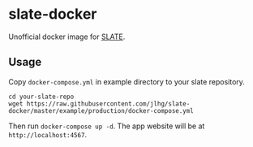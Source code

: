 # slate-docker

Unofficial docker image for [SLATE](https://github.com/lord/slate).

## Usage

Copy `docker-compose.yml` in example directory to your slate repository.

```
cd your-slate-repo
wget https://raw.githubusercontent.com/jlhg/slate-docker/master/example/production/docker-compose.yml
```

Then run `docker-compose up -d`. The app website will be at `http://localhost:4567`.
